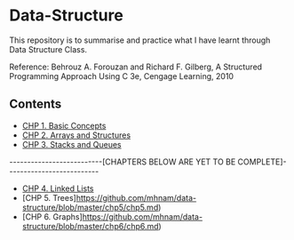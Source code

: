 # Data-Structure
This repository is to summarise and practice what I have learnt through Data Structure Class.

Reference: Behrouz A. Forouzan and Richard F. Gilberg, A Structured Programming Approach Using C 3e, Cengage Learning, 2010

## Contents
* [CHP 1. Basic Concepts](https://github.com/mhnam/data-structure/blob/master/chp1/chp1.md)
* [CHP 2. Arrays and Structures](https://github.com/mhnam/data-structure/blob/master/chp2/chp2.md)
* [CHP 3. Stacks and Queues](https://github.com/mhnam/data-structure/blob/master/chp3/chp3.md)

--------------------------[CHAPTERS BELOW ARE YET TO BE COMPLETE]--------------------------

* [CHP 4. Linked Lists](https://github.com/mhnam/data-structure/blob/master/chp4/chp4.md)
* [CHP 5. Trees]https://github.com/mhnam/data-structure/blob/master/chp5/chp5.md)
* [CHP 6. Graphs]https://github.com/mhnam/data-structure/blob/master/chp6/chp6.md)
